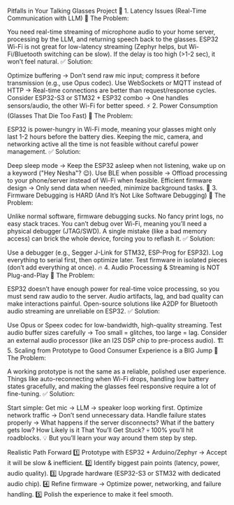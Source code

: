 Pitfalls in Your Talking Glasses Project
🚨 1. Latency Issues (Real-Time Communication with LLM)
🔴 The Problem:

You need real-time streaming of microphone audio to your home server, processing by the LLM, and returning speech back to the glasses.
ESP32 Wi-Fi is not great for low-latency streaming (Zephyr helps, but Wi-Fi/Bluetooth switching can be slow).
If the delay is too high (>1-2 sec), it won’t feel natural.
✅ Solution:

Optimize buffering → Don’t send raw mic input; compress it before transmission (e.g., use Opus codec).
Use WebSockets or MQTT instead of HTTP → Real-time connections are better than request/response cycles.
Consider ESP32-S3 or STM32 + ESP32 combo → One handles sensors/audio, the other Wi-Fi for better speed.
⚡ 2. Power Consumption (Glasses That Die Too Fast)
🔴 The Problem:

ESP32 is power-hungry in Wi-Fi mode, meaning your glasses might only last 1-2 hours before the battery dies.
Keeping the mic, camera, and networking active all the time is not feasible without careful power management.
✅ Solution:

Deep sleep mode → Keep the ESP32 asleep when not listening, wake up on a keyword ("Hey Nesha"? 😉).
Use BLE when possible → Offload processing to your phone/server instead of Wi-Fi when feasible.
Efficient firmware design → Only send data when needed, minimize background tasks.
🧩 3. Firmware Debugging is HARD (And It’s Not Like Software Debugging)
🔴 The Problem:

Unlike normal software, firmware debugging sucks. No fancy print logs, no easy stack traces.
You can’t debug over Wi-Fi, meaning you’ll need a physical debugger (JTAG/SWD).
A single mistake (like a bad memory access) can brick the whole device, forcing you to reflash it.
✅ Solution:

Use a debugger (e.g., Segger J-Link for STM32, ESP-Prog for ESP32).
Log everything to serial first, then optimize later.
Test firmware in isolated pieces (don’t add everything at once).
🔥 4. Audio Processing & Streaming is NOT Plug-and-Play
🔴 The Problem:

ESP32 doesn’t have enough power for real-time voice processing, so you must send raw audio to the server.
Audio artifacts, lag, and bad quality can make interactions painful.
Open-source solutions like A2DP for Bluetooth audio streaming are unreliable on ESP32.
✅ Solution:

Use Opus or Speex codec for low-bandwidth, high-quality streaming.
Test audio buffer sizes carefully → Too small = glitches, too large = lag.
Consider an external audio processor (like an I2S DSP chip to pre-process audio).
🏗 5. Scaling from Prototype to Good Consumer Experience is a BIG Jump
🔴 The Problem:

A working prototype is not the same as a reliable, polished user experience.
Things like auto-reconnecting when Wi-Fi drops, handling low battery states gracefully, and making the glasses feel responsive require a lot of fine-tuning.
✅ Solution:

Start simple: Get mic → LLM → speaker loop working first.
Optimize network traffic → Don’t send unnecessary data.
Handle failure states properly → What happens if the server disconnects? What if the battery gets low?
How Likely is it That You’ll Get Stuck?
💀 100% you’ll hit roadblocks.
💡 But you’ll learn your way around them step by step.

Realistic Path Forward
1️⃣ Prototype with ESP32 + Arduino/Zephyr → Accept it will be slow & inefficient.
2️⃣ Identify biggest pain points (latency, power, audio quality).
3️⃣ Upgrade hardware (ESP32-S3 or STM32 with dedicated audio chip).
4️⃣ Refine firmware → Optimize power, networking, and failure handling.
5️⃣ Polish the experience to make it feel smooth.